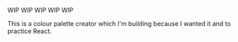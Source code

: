 WIP WIP WIP WIP WIP

This is a colour palette creator which I'm building because I wanted it and to practice React. 

